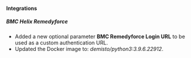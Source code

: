 
#### Integrations
##### BMC Helix Remedyforce
- Added a new optional parameter **BMC Remedyforce Login URL** to be used as a custom authentication URL.
- Updated the Docker image to: *demisto/python3:3.9.6.22912*.
